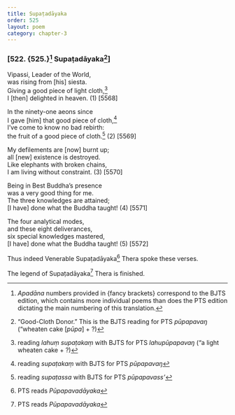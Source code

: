 ```yaml
---
title: Supaṭadāyaka
order: 525
layout: poem
category: chapter-3
---
```


### \[522. {525.}[^1] Supaṭadāyaka[^2]\]

Vipassi, Leader of the World,  
was rising from \[his\] siesta.  
Giving a good piece of light cloth,[^3]  
I \[then\] delighted in heaven. (1) \[5568\]

In the ninety-one aeons since  
I gave \[him\] that good piece of cloth,[^4]  
I’ve come to know no bad rebirth:  
the fruit of a good piece of cloth.[^5] (2) \[5569\]

My defilements are \[now\] burnt up;  
all \[new\] existence is destroyed.  
Like elephants with broken chains,  
I am living without constraint. (3) \[5570\]

Being in Best Buddha’s presence  
was a very good thing for me.  
The three knowledges are attained;  
\[I have\] done what the Buddha taught! (4) \[5571\]

The four analytical modes,  
and these eight deliverances,  
six special knowledges mastered,  
\[I have\] done what the Buddha taught! (5) \[5572\]

Thus indeed Venerable Supaṭadāyaka[^6] Thera spoke these verses.

The legend of Supaṭadāyaka[^7] Thera is finished.

[^1]: *Apadāna* numbers provided in {fancy brackets} correspond to the BJTS edition, which contains more individual poems than does the PTS edition dictating the main numbering of this translation.

[^2]: “Good-Cloth Donor.” This is the BJTS reading for PTS *pūpapavaŋ* (“wheaten cake \[*pūpa*\] + ?)

[^3]: reading *lahuṃ supaṭakaṃ* with BJTS for PTS *lahupūpapavaŋ* (“a light wheaten cake + ?)

[^4]: reading *supaṭakaṃ* with BJTS for PTS *pūpapavaŋ*

[^5]: reading *supaṭassa* with BJTS for PTS *pūpapavass’*

[^6]: PTS reads *Pūpapavadāyaka*

[^7]: PTS reads *Pūpapavadāyaka*

